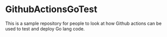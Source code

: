 # GithubActionsGoTest
This is a sample repository for people to look at how Github actions can be used to test and deploy Go lang code.
